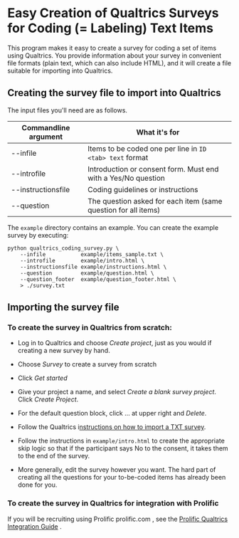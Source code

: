 
# Easy Creation of Qualtrics Surveys for Coding (= Labeling) Text Items

This program makes it easy to create a survey for coding a set of items using Qualtrics.  You provide information about your survey in convenient file formats (plain text, which can also include HTML), and it will create a file suitable for importing into Qualtrics.

## Creating the survey file to import into Qualtrics

The input files you'll need are as follows.

| Commandline argument  | What it's for      |
| ------------------- | ------------- |
| --infile   |    Items to be coded one per line in `ID <tab> text` format |
| --introfile   |  Introduction or consent form. Must end with a Yes/No question |
| --instructionsfile   | Coding guidelines or instructions |
| --question   |    The question asked for each item (same question for all items) |


The `example` directory contains an example. You can create the example survey by executing:

```
python qualtrics_coding_survey.py \
    --infile           example/items_sample.txt \
    --introfile        example/intro.html \
    --instructionsfile example/instructions.html \
    --question         example/question.html \
    --question_footer  example/question_footer.html \
	> ./survey.txt
```

## Importing the survey file

### To create the survey in Qualtrics from scratch:

- Log in to Qualtrics and choose *Create project*, just as you would if creating a new survey by hand.

- Choose *Survey* to create a survey from scratch

- Click *Get started*

- Give your project a name, and select *Create a blank survey project*.  Click *Create Project*.

- For the default question block, click ... at upper right and *Delete*.

- Follow the Qualtrics i[nstructions on how to import a TXT survey](https://www.qualtrics.com/support/survey-platform/survey-module/survey-tools/import-and-export-surveys/#ImportTXTDoc).


- Follow the instructions in `example/intro.html` to create the appropriate skip logic so that if the participant says No to the consent, it takes them to the end of the survey.

- More generally, edit the survey however you want. The hard part of creating all the questions for  your to-be-coded items has already been done for you.

### To create the survey in Qualtrics for integration with Prolific

If you will be recruiting using Prolific prolific.com , see the [Prolific Qualtrics Integration Guide](https://researcher-help.prolific.com/hc/en-gb/articles/360009224113-Qualtrics-integration-guide ) .






